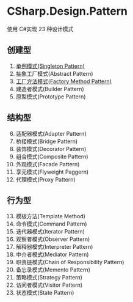 # CSharp.Design.Pattern

使用 C#实现 23 种设计模式

## 创建型

1. [单例模式(Singleton Pattern)](./Design.Pattern/Singleton/Singleton.cs)
2. 抽象工厂模式(Abstract Pattern)
3. [工厂方法模式(Factory Method Pattern)](./Design.Pattern/FactoryMethodPattern)
4. 建造者模式(Builder Pattern)
5. 原型模式(Prototype Pattern)

## 结构型

6. 适配器模式(Adapter Pattern)
7. 桥接模式(Bridge Pattern)
8. 装饰模式(Decorator Pattern)
9. 组合模式(Composite Pattern)
10. 外观模式(Facade Pattern)
11. 享元模式(Flyweight Paggern)
12. 代理模式(Proxy Pattern)

## 行为型

13. 模板方法(Template Method)
14. 命令模式(Command Pattern)
15. 迭代器模式(Iterator Pattern)
16. 观察者模式(Observer Pattern)
17. 解释器模式(Interpreter Pattern)
18. 中介者模式(Mediator Pattern)
19. 职责链模式(Chain of Responsibility Pattern)
20. 备忘录模式(Memento Pattern)
21. 策略模式(Strategy Pattern)
22. 访问者模式(Visitor Pattern)
23. 状态模式(State Pattern)
